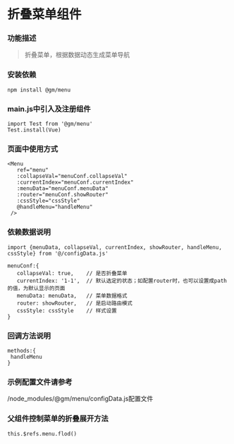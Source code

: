 # 折叠菜单组件

### 功能描述
> 折叠菜单，根据数据动态生成菜单导航

### 安装依赖
```
npm install @gm/menu
```
### main.js中引入及注册组件
```
import Test from '@gm/menu'
Test.install(Vue)
```
### 页面中使用方式
 ```
 <Menu 
    ref="menu"
    :collapseVal="menuConf.collapseVal" 
    :currentIndex="menuConf.currentIndex"
    :menuData="menuConf.menuData"
    :router="menuConf.showRouter"
    :cssStyle="cssStyle"
    @handleMenu="handleMenu"
  />
 ```
 ### 依赖数据说明
 ```
 import {menuData, collapseVal, currentIndex, showRouter, handleMenu, cssStyle} from '@/configData.js'

 menuConf:{
    collapseVal: true,    // 是否折叠菜单
    currentIndex: '1-1',  // 默认选定的状态；如配置router时，也可以设置成path的值，为默认显示的页面
    menuData: menuData,   // 菜单数据格式
    router: showRouter,   // 是启动路由模式
    cssStyle: cssStyle    // 样式设置
 }
 ```
 ### 回调方法说明
 ```
 methods:{
  handleMenu
}
 ```

### 示例配置文件请参考
/node_modules/@gm/menu/configData.js配置文件

### 父组件控制菜单的折叠展开方法
```
this.$refs.menu.flod()
```
 